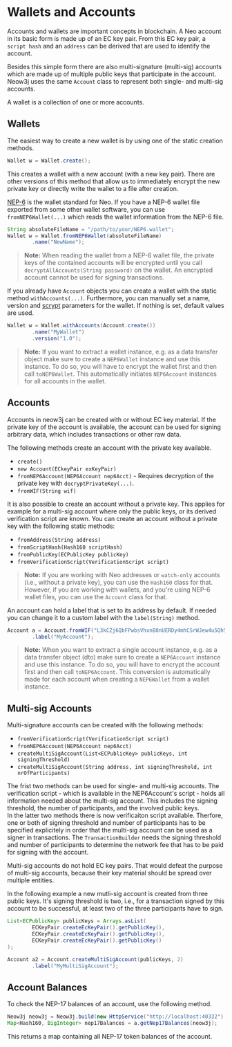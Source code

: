 # Wallets and Accounts

Accounts and wallets are important concepts in blockchain. A Neo account in its basic form is made up of an EC key pair.
From this EC key pair, a `script hash` and an `address` can be derived that are used to identify the account.

Besides this simple form there are also multi-signature (multi-sig) accounts which are made up of multiple public keys that
participate in the account. Neow3j uses the same `Account` class to represent both single- and multi-sig accounts.

A wallet is a collection of one or more accounts.

## Wallets

The easiest way to create a new wallet is by using one of the static creation methods.

```java
Wallet w = Wallet.create();
```

This creates a wallet with a new account (with a new key pair). There are other versions of this method that allow us to
immediately encrypt the new private key or directly write the wallet to a file after creation.

[NEP-6](https://github.com/neo-project/proposals/blob/master/nep-6.mediawiki) is the wallet standard for Neo. If you have a
NEP-6 wallet file exported from some other wallet software, you can use `fromNEP6Wallet(...)` which reads the wallet information
from the NEP-6 file.

```java
String absoluteFileName = "/path/to/your/NEP6.wallet";
Wallet w = Wallet.fromNEP6Wallet(absoluteFileName)
        .name("NewName");
```

> **Note:** When reading the wallet from a NEP-6 wallet file, the private keys of the contained accounts will be
> encrypted until you call `decryptAllAccounts(String password)` on the wallet. An encrypted account cannot be used for
> signing transactions.

If you already have `Account` objects you can create a wallet with the static method `withAccounts(...)`. Furthermore, you can
manually set a name, version and [scrypt](https://en.wikipedia.org/wiki/Scrypt) parameters for the wallet. If nothing is
set, default values are used.

```java
Wallet w = Wallet.withAccounts(Account.create())
        .name("MyWallet")
        .version("1.0");
```

> **Note:** If you want to extract a wallet instance, e.g. as a data transfer object make sure to create a
> `NEP6Wallet` instance and use this instance. To do so, you will have to encrypt the wallet first and then call
> `toNEP6Wallet`. This automatically initiates `NEP6Account` instances for all accounts in the wallet.

## Accounts

Accounts in neow3j can be created with or without EC key material. If the private key of the account is available, the
account can be used for signing arbitrary data, which includes transactions or other raw data.

The following methods create an account with the private key available.

- `create()`
- `new Account(ECkeyPair exKeyPair)`
- `fromNEP6Account(NEP6Account nep6Acct)` - Requires decryption of the private key with `decryptPrivateKey(...)`. 
- `fromWIF(String wif)`

It is also possible to create an account without a private key. This applies for example for a multi-sig account where
only the public keys, or its derived verification script are known. You can create an account without a private key with
the following static methods:
  
- `fromAddress(String address)`
- `fromScriptHash(Hash160 scriptHash)`
- `fromPublicKey(ECPublicKey publicKey)`
- `fromVerificationScript(VerificationScript script)`

> **Note:** If you are working with Neo addresses or `watch-only` accounts (i.e., without a private key), you can use
> the `Hash160` class for that. However, if you are working with wallets, and you're using NEP-6 wallet files, you can
> use the `Account` class for that.

An account can hold a label that is set to its address by default. If needed you can change it to a custom label with
the `label(String)` method.

```java
Account a = Account.fromWIF("L3kCZj6QbFPwbsVhxnB8nUERDy4mhCSrWJew4u5Qh5QmGMfnCTda")
        .label("MyAccount");
```

> **Note:** When you want to extract a single account instance, e.g. as a data transfer object (dto) make sure to create a
> `NEP6Account` instance and use this instance. To do so, you will have to encrypt the account first and then call
> `toNEP6Account`. This conversion is automatically made for each account when creating a `NEP6Wallet` from a wallet instance.

## Multi-sig Accounts

Multi-signature accounts can be created with the following methods:

- `fromVerificationScript(VerificationScript script)`
- `fromNEP6Account(NEP6Account nep6Acct)`
- `createMultiSigAccount(List<ECPublicKey> publicKeys, int signingThreshold)`
- `createMultiSigAccount(String address, int signingThreshold, int nrOfParticipants)`

The frist two methods can be used for single- and multi-sig accounts. The verification script - which is available in
the NEP6Account's script - holds all information needed about the multi-sig account. This includes the signing
threshold, the number of participants, and the involved public keys.  
In the latter two methods there is now verificaiton script available. Therfore, one or both of signing threshold and
number of participants has to be specified explicitely in order that the multi-sig account can be used as a signer in
transactions. The `TransactionBuilder` needs the signing threshold and number of participants to determine the network
fee that has to be paid for signing with the account.

Multi-sig accounts do not hold EC key pairs. That would defeat the purpose of multi-sig accounts, because
their key material should be spread over multiple entities.

In the following example a new mutli-sig account is created from three public keys. It's signing threshold is two, i.e.,
for a transaction signed by this account to be successful, at least two of the three participants have to sign.

```java
List<ECPublicKey> publicKeys = Arrays.asList(
        ECKeyPair.createEcKeyPair().getPublicKey(),
        ECKeyPair.createEcKeyPair().getPublicKey(),
        ECKeyPair.createEcKeyPair().getPublicKey()
);

Account a2 = Account.createMultiSigAccount(publicKeys, 2)
        .label("MyMultiSigAccount");
```

## Account Balances

To check the NEP-17 balances of an account, use the following method.

```java
Neow3j neow3j = Neow3j.build(new HttpService("http://localhost:40332"));
Map<Hash160, BigInteger> nep17Balances = a.getNep17Balances(neow3j);
```

This returns a map containing all NEP-17 token balances of the account.
